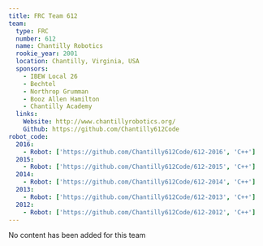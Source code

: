 ```yaml
---
title: FRC Team 612
team:
  type: FRC
  number: 612
  name: Chantilly Robotics
  rookie_year: 2001
  location: Chantilly, Virginia, USA
  sponsors:
    - IBEW Local 26
    - Bechtel
    - Northrop Grumman
    - Booz Allen Hamilton
    - Chantilly Academy
  links:
    Website: http://www.chantillyrobotics.org/
    Github: https://github.com/Chantilly612Code
robot_code:
  2016:
    - Robot: ['https://github.com/Chantilly612Code/612-2016', 'C++']
  2015:
    - Robot: ['https://github.com/Chantilly612Code/612-2015', 'C++']
  2014:
    - Robot: ['https://github.com/Chantilly612Code/612-2014', 'C++']
  2013:
    - Robot: ['https://github.com/Chantilly612Code/612-2013', 'C++']
  2012:
    - Robot: ['https://github.com/Chantilly612Code/612-2012', 'C++']
---
```

No content has been added for this team